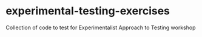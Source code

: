# experimental-testing-exercises
Collection of code to test for Experimentalist Approach to Testing workshop
